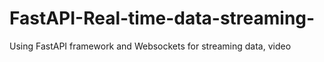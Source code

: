 # FastAPI-Real-time-data-streaming-
Using FastAPI framework and Websockets for streaming data, video
